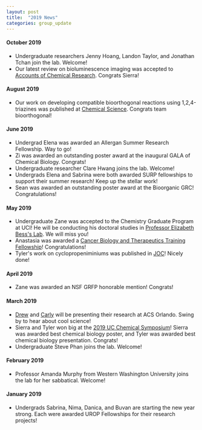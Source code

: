 ```yaml
---
layout: post
title:  "2019 News"
categories: group_update
---
```

#### October 2019
- Undergraduate researchers Jenny Hoang, Landon Taylor, and Jonathan Tchan join the lab. Welcome!
- Our latest review on bioluminescence imaging was accepted to [Accounts of Chemical Research](https://pubs.acs.org/doi/10.1021/acs.accounts.9b00391). Congrats Sierra!

#### August 2019
- Our work on developing compatible bioorthogonal reactions using 1,2,4-triazines was published at [Chemical Science](https://pubs.rsc.org/en/content/articlelanding/2019/sc/c9sc01427f#!divAbstract). Congrats team bioorthogonal!

#### June 2019
- Undergrad Elena was awarded an Allergan Summer Research Fellowship. Way to go!
- Zi was awarded an outstanding poster award at the inaugural GALA of Chemical Biology. Congrats!
- Undergraduate researcher Clare Hwang joins the lab. Welcome!
- Undergrads Elena and Sabrina were both awarded SURP fellowships to support their summer research! Keep up the stellar work!
- Sean was awarded an outstanding poster award at the Bioorganic GRC! Congratulations!

#### May 2019
- Undergraduate Zane was accepted to the Chemistry Graduate Program at UCI! He will be conducting his doctoral studies in [Professor Elizabeth Bess's Lab](https://www.besslab.com/). We will miss you!
- Anastasia was awarded a [Cancer Biology and Therapeutics Training Fellowship](https://cbt.bio.uci.edu/)! Congratulations!
- Tyler's work on cyclopropeniminiums was published in [JOC](https://pubs.acs.org/doi/10.1021/acs.joc.9b00518)! Nicely done!

#### April 2019
- Zane was awarded an NSF GRFP honorable mention! Congrats!

#### March 2019
- [Drew](https://plan.core-apps.com/acsorlando2019/abstract/713e959c-e9c8-4e1f-a6fd-9cf766e75980) and [Carly](https://plan.core-apps.com/acsorlando2019/abstract/13e0cb72-3f11-482f-aa80-d44d2ea9c201) will be presenting their research at ACS Orlando. Swing by to hear about cool science!
- Sierra and Tyler won big at the [2019 UC Chemical Symposium](http://blogs.rsc.org/rscamericas/2019/05/02/congrats-prize-winners-4th-annual-uccs/?doing_wp_cron=1558106147.0868380069732666015625)! Sierra was awarded best chemical biology poster, and Tyler was awarded best chemical biology presentation. Congrats!
- Undergraduate Steve Phan joins the lab. Welcome!

#### February 2019
- Professor Amanda Murphy from Western Washington University joins the lab for her sabbatical. Welcome!

#### January 2019
- Undergrads Sabrina, Nima, Danica, and Buvan are starting the new year strong. Each were awarded UROP Fellowships for their research projects!
